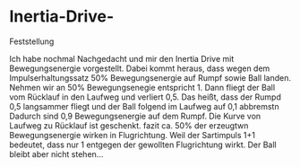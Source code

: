 # Inertia-Drive-
Feststellung

Ich habe nochmal Nachgedacht und mir den Inertia Drive mit Bewegungsenergie vorgestellt. Dabei kommt heraus, dass wegen dem Impulserhaltungssatz 50% Bewegungsenergie auf Rumpf sowie Ball landen. Nehmen wir an 50% Bewegungsenegie entspricht 1. Dann fliegt der Ball vom Rücklauf in den Laufweg und verliert 0,5. Das heißt, dass der Rumpd 0,5 langsammer fliegt und der Ball folgend im Laufweg auf 0,1 abbremstn Dadurch sind 0,9 Bewegungsenergie auf dem Rumpf. Die Kurve von Laufweg zu Rücklauf ist geschenkt. fazit ca. 50% der erzeugtwn Bewegungsenergie wirken in Flugrichtung. Weil der Sartimpuls 1+1 bedeutet, dass nur 1 entgegen der gewollten Flugrichtung wirkt. Der Ball bleibt aber nicht stehen...
